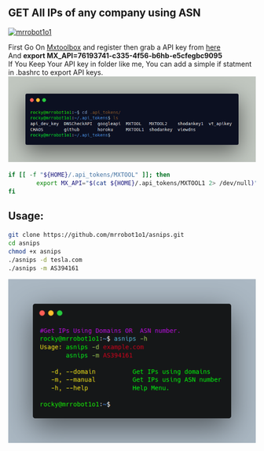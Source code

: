 ## GET All IPs of any company using ASN
<p align="left"> <a href="https://twitter.com/mrrobot1o1" target="blank"><img src="https://img.shields.io/twitter/follow/mrrobot1o1?logo=twitter&style=for-the-badge" alt="mrrobot1o1" /></a></p>

First Go On [Mxtoolbox](https://mxtoolbox.com) and register then grab a API key from [here](https://mxtoolbox.com/user/api) \
And **export MX_API=76193741-c335-4f56-b6hb-e5cfegbc9095** \
If You Keep Your API key in folder like me, You can add a simple if statment in .bashrc to export API keys.
![API KEYS ](img/api-tokens.png)
```bash
if [[ -f "${HOME}/.api_tokens/MXTOOL" ]]; then
        export MX_API="$(cat ${HOME}/.api_tokens/MXTOOL1 2> /dev/null)"
fi
```

## Usage:
```bash
git clone https://github.com/mrrobot1o1/asnips.git
cd asnips
chmod +x asnips
./asnips -d tesla.com
./asnips -m AS394161
```
![tool](img/help-menu.png)
